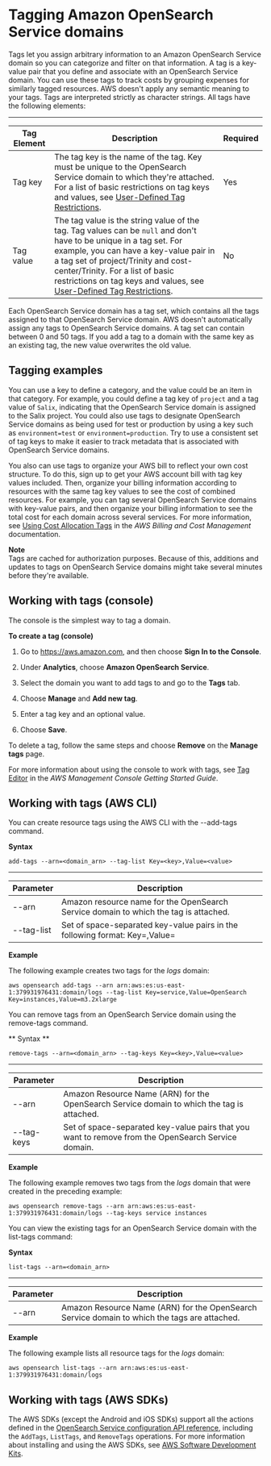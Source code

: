# Tagging Amazon OpenSearch Service domains<a name="managedomains-awsresourcetagging"></a>

Tags let you assign arbitrary information to an Amazon OpenSearch Service domain so you can categorize and filter on that information\. A tag is a key\-value pair that you define and associate with an OpenSearch Service domain\. You can use these tags to track costs by grouping expenses for similarly tagged resources\. AWS doesn't apply any semantic meaning to your tags\. Tags are interpreted strictly as character strings\. All tags have the following elements:


****  

| Tag Element | Description | Required | 
| --- | --- | --- | 
| Tag key |  The tag key is the name of the tag\. Key must be unique to the OpenSearch Service domain to which they're attached\. For a list of basic restrictions on tag keys and values, see [User\-Defined Tag Restrictions](http://docs.aws.amazon.com/awsaccountbilling/latest/aboutv2/allocation-tag-restrictions.html)\.  | Yes | 
| Tag value |  The tag value is the string value of the tag\. Tag values can be `null` and don't have to be unique in a tag set\. For example, you can have a key\-value pair in a tag set of project/Trinity and cost\-center/Trinity\. For a list of basic restrictions on tag keys and values, see [User\-Defined Tag Restrictions](http://docs.aws.amazon.com/awsaccountbilling/latest/aboutv2/allocation-tag-restrictions.html)\.  | No | 

Each OpenSearch Service domain has a tag set, which contains all the tags assigned to that OpenSearch Service domain\. AWS doesn't automatically assign any tags to OpenSearch Service domains\. A tag set can contain between 0 and 50 tags\. If you add a tag to a domain with the same key as an existing tag, the new value overwrites the old value\. 

## Tagging examples<a name="managedomains-awsresourcetagging-examples"></a>

You can use a key to define a category, and the value could be an item in that category\. For example, you could define a tag key of `project` and a tag value of `Salix`, indicating that the OpenSearch Service domain is assigned to the Salix project\. You could also use tags to designate OpenSearch Service domains as being used for test or production by using a key such as `environment=test` or `environment=production`\. Try to use a consistent set of tag keys to make it easier to track metadata that is associated with OpenSearch Service domains\. 

You also can use tags to organize your AWS bill to reflect your own cost structure\. To do this, sign up to get your AWS account bill with tag key values included\. Then, organize your billing information according to resources with the same tag key values to see the cost of combined resources\. For example, you can tag several OpenSearch Service domains with key\-value pairs, and then organize your billing information to see the total cost for each domain across several services\. For more information, see [Using Cost Allocation Tags](http://docs.aws.amazon.com/awsaccountbilling/latest/aboutv2/cost-alloc-tags.html) in the *AWS Billing and Cost Management* documentation\.

**Note**  
Tags are cached for authorization purposes\. Because of this, additions and updates to tags on OpenSearch Service domains might take several minutes before they're available\.

## Working with tags \(console\)<a name="managedomains-awsresourcetagging-console"></a>

The console is the simplest way to tag a domain\.

****To create a tag \(console\)****

1. Go to [https://aws\.amazon\.com](https://aws.amazon.com), and then choose **Sign In to the Console**\.

1. Under **Analytics**, choose **Amazon OpenSearch Service**\.

1. Select the domain you want to add tags to and go to the **Tags** tab\.

1. Choose **Manage** and **Add new tag**\.

1. Enter a tag key and an optional value\.

1. Choose **Save**\. 

To delete a tag, follow the same steps and choose **Remove** on the **Manage tags** page\.

For more information about using the console to work with tags, see [Tag Editor](https://docs.aws.amazon.com/awsconsolehelpdocs/latest/gsg/tag-editor.html) in the *AWS Management Console Getting Started Guide*\.

## Working with tags \(AWS CLI\)<a name="managedomains-awsresourcetagging-cli"></a>

You can create resource tags using the AWS CLI with the \-\-add\-tags command\. 

**Syntax**

`add-tags --arn=<domain_arn> --tag-list Key=<key>,Value=<value>`


****  

| Parameter | Description | 
| --- | --- | 
| \-\-arn | Amazon resource name for the OpenSearch Service domain to which the tag is attached\. | 
| \-\-tag\-list | Set of space\-separated key\-value pairs in the following format: Key=<key>,Value=<value> | 

**Example**

The following example creates two tags for the *logs* domain:

```
aws opensearch add-tags --arn arn:aws:es:us-east-1:379931976431:domain/logs --tag-list Key=service,Value=OpenSearch Key=instances,Value=m3.2xlarge
```

You can remove tags from an OpenSearch Service domain using the remove\-tags command\. 

** Syntax **

`remove-tags --arn=<domain_arn> --tag-keys Key=<key>,Value=<value>`


****  

| Parameter | Description | 
| --- | --- | 
| \-\-arn | Amazon Resource Name \(ARN\) for the OpenSearch Service domain to which the tag is attached\. | 
| \-\-tag\-keys | Set of space\-separated key\-value pairs that you want to remove from the OpenSearch Service domain\. | 

**Example**

The following example removes two tags from the *logs* domain that were created in the preceding example:

```
aws opensearch remove-tags --arn arn:aws:es:us-east-1:379931976431:domain/logs --tag-keys service instances
```

You can view the existing tags for an OpenSearch Service domain with the list\-tags command:

**Syntax**

`list-tags --arn=<domain_arn>`


****  

| Parameter | Description | 
| --- | --- | 
| \-\-arn | Amazon Resource Name \(ARN\) for the OpenSearch Service domain to which the tags are attached\. | 

**Example**

The following example lists all resource tags for the *logs* domain:

```
aws opensearch list-tags --arn arn:aws:es:us-east-1:379931976431:domain/logs
```

## Working with tags \(AWS SDKs\)<a name="managedomains-awsresourcetagging-sdk"></a>

The AWS SDKs \(except the Android and iOS SDKs\) support all the actions defined in the [OpenSearch Service configuration API reference](configuration-api.md), including the `AddTags`, `ListTags`, and `RemoveTags` operations\. For more information about installing and using the AWS SDKs, see [AWS Software Development Kits](http://aws.amazon.com/code)\. 